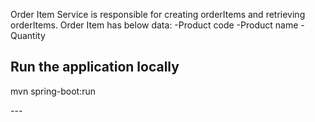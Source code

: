 Order Item Service is responsible for creating orderItems and retrieving orderItems.
Order Item has below data:
-Product code
-Product name
-Quantity

Run the application locally
---
<p>mvn spring-boot:run</p>
---
